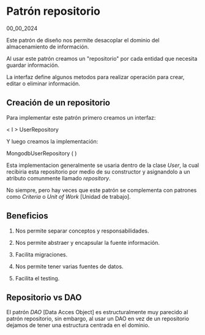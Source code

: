# Patrón repositorio
00_00_2024

Este patrón de diseño nos permite desacoplar el dominio del almacenamiento de información.

Al usar este patrón creamos un "repositorio" por cada entidad que necesita guardar información.

La interfaz define algunos metodos para realizar operación para crear, editar o eliminar información.

## Creación de un repositorio

Para implementar este patrón primero creamos un interfaz:

< I > UserRepository

Y luego creamos la implementación:

MongodbUserRepository ( )

Esta implementacion generalmente se usaria dentro de la clase *User*, la cual recibiria esta repositorio por medio de su constructor y asignandolo a un atributo comunmente llamado *repository*.

No siempre, pero hay veces que este patrón se complementa con patrones como *Criteria* o *Unit of Work* [Unidad de trabajo].

## Beneficios

1. Nos permite separar conceptos y responsabilidades.

2. Nos permite abstraer y encapsular la fuente información.

3. Facilita migraciones.

4. Nos permite tener varias fuentes de datos.

5. Facilita el testing.

## Repositorio vs DAO

El patrón *DAO* [Data Acces Object] es estructuralmente muy parecido al patrón repositorio, sin embargo, al usar un DAO en vez de un repositorio dejamos de tener una estructura centrada en el dominio.
